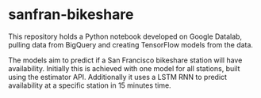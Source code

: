 # sanfran-bikeshare

This repository holds a Python notebook developed on Google Datalab, pulling data from BigQuery and creating TensorFlow models from the data.

The models aim to predict if a San Francisco bikeshare station will have availability. Initially this is achieved with one model for all stations, built using the estimator API. Additionally it uses a LSTM RNN to predict availability at a specific station in 15 minutes time.
